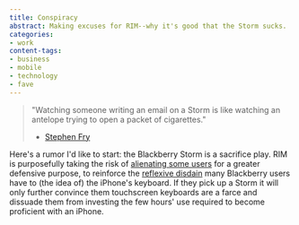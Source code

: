 ```yaml
---
title: Conspiracy
abstract: Making excuses for RIM--why it's good that the Storm sucks.
categories:
- work
content-tags:
- business
- mobile
- technology
- fave
---
```


> "Watching someone writing an email on a Storm is like watching an antelope trying to open a packet of cigarettes."
>  - [Stephen Fry][1]

   [1]: http://www.stephenfry.com/2008/12/11/gee-one-bold-storm-coming-up/

Here's a rumor I'd like to start: the Blackberry Storm is a sacrifice play.  RIM is purposefully taking the risk of [alienating some users][2] for a greater defensive purpose, to reinforce the [reflexive disdain][3] many Blackberry users have to (the idea of) the iPhone's keyboard.  If they pick up a Storm it will only further convince them touchscreen keyboards are a farce and dissuade them from investing the few hours' use required to become proficient with an iPhone.

   [2]: http://blog.cosential.com/?p=156
   [3]: http://daringfireball.net/linked/2008/07/14/blackberry
